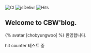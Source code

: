 
![CI](https://github.com/chobyungwoo/chobyungwoo.github.io/workflows/CI/badge.svg?branch=develop)
![jsDelivr](https://data.jsdelivr.com/v1/package/gh/chobyungwoo/chobyungwoo.github.io/badge)
![Hits](https://hits.seeyoufarm.com/api/count/incr/badge.svg?url=https%3A%2F%2Fchobyungwoo.github.io&count_bg=%2379C83D&title_bg=%23555555&icon=&icon_color=%23111741&title=hits&edge_flat=false)

## Welcome to CBW'blog.
{% avatar [chobyungwoo] %}
환영합니다.

hit counter 테스트 중

<script src="https://utteranc.es/client.js"
        repo="chobyungwoo/chobyungwoo.github.io"
        issue-term="pathname"
        label="cbw-issue"
        theme="github-dark"
        crossorigin="anonymous"
        async>
</script>
